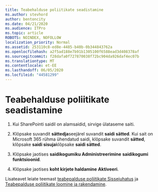 ```yaml
---
title: Teabehalduse poliitikate seadistamine
ms.author: stevhord
author: bentoncity
ms.date: 04/21/2020
ms.audience: ITPro
ms.topic: article
ROBOTS: NOINDEX, NOFOLLOW
localization_priority: Normal
ms.assetid: 253110c8-ed8e-4485-b40b-0b344843762a
ms.openlocfilehash: a2f5ad188e7b91b1305100f6588ead3d408378af
ms.sourcegitcommit: f28dafa0f727870038f72bc904da926daf4ec07b
ms.translationtype: MT
ms.contentlocale: et-EE
ms.lasthandoff: 06/05/2020
ms.locfileid: "44581299"
---
```

# <a name="set-up-information-management-policies"></a>Teabehalduse poliitikate seadistamine

1. Kui SharePointi saidil on alamsaidid, sirvige ülataseme saiti.
    
2. Klõpsake suvandit **sättedja**seejärel suvandit **saidi sätted**. Kui sait on Microsoft 365 rühma ühendatud saidi, klõpsake suvandit **sätted**, klõpsake **saidi sisuja**klõpsake **saidi sätted**.
    
3. Klõpsake jaotises **saidikogumiku Administreerimine** **saidikogumi funktsioonid**.
    
4. Klõpsake jaotises **koht kirjete haldamine** **Aktiveeri**.
    
Lisateavet leiate teemast [teabepalduse poliitikate Sissejuhatus](https://go.microsoft.com/fwlink/?linkid=404239) ja [Teabepalduse poliitikate loomine ja rakendamine](https://go.microsoft.com/fwlink/?linkid=2003916).
  

